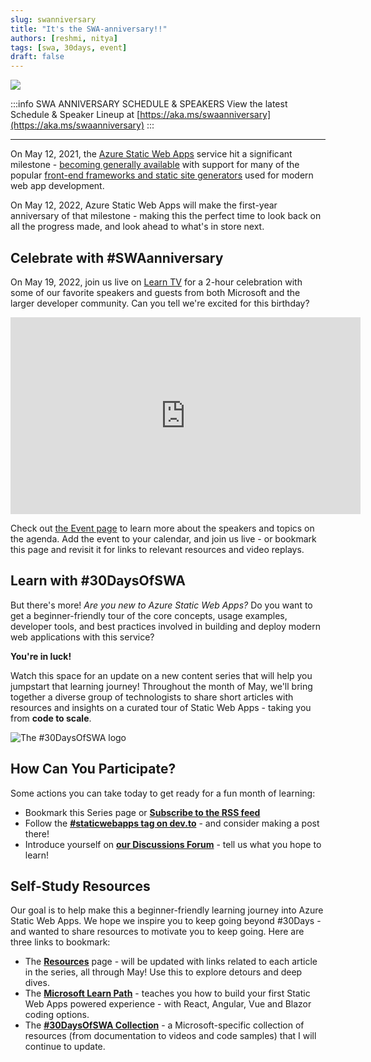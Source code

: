 ```yaml
---
slug: swanniversary
title: "It's the SWA-anniversary!!"
authors: [reshmi, nitya]
tags: [swa, 30days, event]
draft: false
---
```


![](../static/img/png/swanniversary.png)

:::info SWA ANNIVERSARY SCHEDULE & SPEAKERS
View the latest Schedule & Speaker Lineup at [https://aka.ms/swaanniversary](https://aka.ms/swaanniversary)
:::


---


On May 12, 2021, the [Azure Static Web Apps](https://docs.microsoft.com/azure/static-web-apps/overview?WT.mc_id=30daysofswa-61155-cxall) service hit a significant milestone - [becoming generally available](https://azure.microsoft.com/en-us/updates/azure-static-web-apps-is-now-generally-available/?WT.mc_id=30daysofswa-61155-cxall) with support for many of the popular [front-end frameworks and static site generators](https://docs.microsoft.com/en-us/azure/static-web-apps/front-end-frameworks) used for modern web app development.

On May 12, 2022, Azure Static Web Apps will make the first-year anniversary of that milestone - making this the perfect time to look back on all the progress made, and look ahead to what's in store next.


## Celebrate with #SWAanniversary

On May 19, 2022, join us live on [Learn TV](https://docs.microsoft.com/en-us/learn/tv/?WT.mc_id=30daysofswa-61155-cxall) for a 2-hour celebration with some of our favorite speakers and guests from both Microsoft and the larger developer community. Can you tell we're excited for this birthday?

<iframe width="560" height="315" src="https://www.youtube.com/embed/OGlM5CgCwwc" title="YouTube video player" frameborder="0" allow="accelerometer; autoplay; clipboard-write; encrypted-media; gyroscope; picture-in-picture" allowfullscreen></iframe>

Check out [the Event page](https://docs.microsoft.com/en-us/events/learntv/swa-anniversary-may-2022/?WT.mc_id=30daysofswa-61155-cxall) to learn more about the speakers and topics on the agenda. Add the event to your calendar, and join us live - or bookmark this page and revisit it for links to relevant resources and video replays.


## Learn with #30DaysOfSWA

But there's more! _Are you new to Azure Static Web Apps?_ Do you want to get a beginner-friendly tour of the core concepts, usage examples, developer tools, and best practices involved in building and deploy modern web applications with this service?

**You're in luck!**

Watch this space for an update on a new content series that will help you jumpstart that learning journey! Throughout the month of May, we'll bring together a diverse group of technologists to share short articles with resources and insights on a curated tour of Static Web Apps - taking you from **code to scale**.

![The #30DaysOfSWA logo](../static/img/png/logo-light.png)


## How Can You Participate?

Some actions you can take today to get ready for a fun month of learning:
 
  * Bookmark this Series page or [**Subscribe to the RSS feed**](https://aka.ms/30DaysOfSWA/rss)
  * Follow the [**#staticwebapps tag on dev.to**](https://dev.to/t/staticwebapps) - and consider making a post there!
  * Introduce yourself on [**our Discussions Forum**](https://github.com/orgs/staticwebdev/discussions/categories/-30daysofswa) - tell us what you hope to learn!


## Self-Study Resources

Our goal is to help make this a beginner-friendly learning journey into Azure Static Web Apps. We hope we inspire you to keep going beyond #30Days - and wanted to share resources to motivate you to keep going. Here are three links to bookmark:

 * The [**Resources**](/resources) page - will be updated with links related to each article in the series, all through May! Use this to explore detours and deep dives.
 * The [**Microsoft Learn Path**](https://docs.microsoft.com/en-us/learn/paths/azure-static-web-apps/?WT.mc_id=30daysofswa-61155-cxall) - teaches you how to build your first Static Web Apps powered experience - with React, Angular, Vue and Blazor coding options.
 * The [**#30DaysOfSWA Collection**](https://docs.microsoft.com/en-us/users/nityan/collections/7d2ws6zd1mxmp6?WT.mc_id=30daysofswa-61155-cxall) - a Microsoft-specific collection of resources (from documentation to videos and code samples) that I will continue to update.
